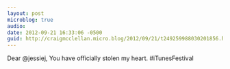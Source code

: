 ```yaml
---
layout: post
microblog: true
audio: 
date: 2012-09-21 16:33:06 -0500
guid: http://craigmcclellan.micro.blog/2012/09/21/t249259988030201856.html
---
```

Dear @jessiej, You have officially stolen my heart. #iTunesFestival
